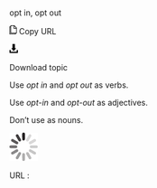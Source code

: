 ﻿# 

opt in, opt out

![Copy URL](media/opt-in-opt-out/Copy.png)
Copy URL

![Download](media/opt-in-opt-out/Download.png)

Download topic

Use *opt in* and *opt out* as verbs. 

Use *opt-in* and *opt-out* as adjectives.

Don’t use as nouns.

![In progress](media/opt-in-opt-out/activity-large.gif)

URL :
